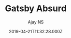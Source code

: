 ---
title: Gatsby Absurd
github: https://github.com/ajayns/gatsby-absurd
demo: https://gatsby-absurd.surge.sh/
author: Ajay NS
ssg:
  - Gatsby
cms:
  - Markdown
category: null
date: 2019-04-21T11:32:28.000Z
description: An absurd Gatsby starter
draft: false
publish_date: '2019-04-21T11:32:28Z'
update_date: '2020-06-18T12:16:06Z'
github_star: 176
github_fork: 69
---
